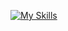 [![My Skills](https://skillicons.dev/icons?i=solidity,react,tailwind,typescript,ipfs,js,jquery,laravel,php,mysql,html,bootstrap,css)](https://skillicons.dev)
